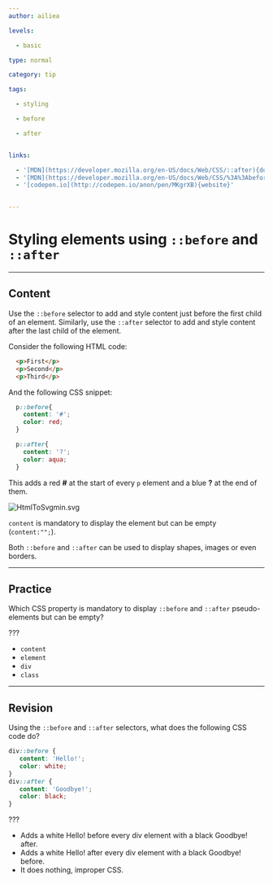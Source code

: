 ```yaml
---
author: ailiea

levels:

  - basic

type: normal

category: tip

tags:

  - styling

  - before

  - after


links:

  - '[MDN](https://developer.mozilla.org/en-US/docs/Web/CSS/::after){documentation}'
  - '[MDN](https://developer.mozilla.org/en-US/docs/Web/CSS/%3A%3Abefore){documentation}'
  - '[codepen.io](http://codepen.io/anon/pen/MKgrXB){website}'


---
```


# Styling elements using `::before` and `::after`

---
## Content

Use the `::before` selector to add and style content just before the first child of an element.
Similarly, use the `::after` selector to add and style content after the last child of the element.

Consider the following HTML code:

```html
  <p>First</p>
  <p>Second</p>
  <p>Third</p>
```
And the following CSS snippet:

```css
  p::before{
    content: '#';
    color: red;
  }

  p::after{
    content: '?';
    color: aqua;
  }
```
This adds a red __#__ at the start of every `p` element and a blue __?__ at the end of them.

![HtmlToSvgmin.svg](%3Csvg%20height=%22auto%22%20viewBox=%220%200%20800%20300%22%20xmlns=%22http://www.w3.org/2000/svg%22%20version=%221.2%22%20baseProfile=%22tiny%22%3E%3Cdesc%3ECreated%20by%20HiQPdf%3C/desc%3E%3Cg%20fill=%22none%22%20stroke=%22#000%22%20fill-rule=%22evenodd%22%20stroke-linecap=%22square%22%20stroke-linejoin=%22bevel%22%3E%3Cpath%20d=%22M8%208h800v300H8V8%22%20fill=%22#596193%22%20stroke=%22none%22/%3E%3Ctext%20stroke=%22none%22%20x=%22362%22%20y=%2263%22%20font-family=%22Arial%22%20font-size=%2230%22%20font-weight=%22400%22%20fill=%22#ff4500%22%3E#%3C/text%3E%3Ctext%20stroke=%22none%22%20x=%22379%22%20y=%2263%22%20font-family=%22Arial%22%20font-size=%2230%22%20font-weight=%22400%22%20fill=%22#fff%22%3EFirst%3C/text%3E%3Ctext%20stroke=%22none%22%20x=%22437%22%20y=%2263%22%20font-family=%22Arial%22%20font-size=%2230%22%20font-weight=%22400%22%20fill=%22#0ff%22%3E?%3C/text%3E%3Ctext%20stroke=%22none%22%20x=%22340.5%22%20y=%22153%22%20font-family=%22Arial%22%20font-size=%2230%22%20font-weight=%22400%22%20fill=%22#ff4500%22%3E#%3C/text%3E%3Ctext%20stroke=%22none%22%20x=%22357.5%22%20y=%22153%22%20font-family=%22Arial%22%20font-size=%2230%22%20font-weight=%22400%22%20fill=%22#fff%22%3ESecond%3C/text%3E%3Ctext%20stroke=%22none%22%20x=%22458.5%22%20y=%22153%22%20font-family=%22Arial%22%20font-size=%2230%22%20font-weight=%22400%22%20fill=%22#0ff%22%3E?%3C/text%3E%3Ctext%20stroke=%22none%22%20x=%22356%22%20y=%22243%22%20font-family=%22Arial%22%20font-size=%2230%22%20font-weight=%22400%22%20fill=%22#ff4500%22%3E#%3C/text%3E%3Ctext%20stroke=%22none%22%20x=%22373%22%20y=%22243%22%20font-family=%22Arial%22%20font-size=%2230%22%20font-weight=%22400%22%20fill=%22#fff%22%3EThird%3C/text%3E%3Ctext%20stroke=%22none%22%20x=%22443%22%20y=%22243%22%20font-family=%22Arial%22%20font-size=%2230%22%20font-weight=%22400%22%20fill=%22#0ff%22%3E?%3C/text%3E%3C/g%3E%3C/svg%3E)

`content` is mandatory to display the element but can be empty (`content:"";`). 


Both `::before` and `::after` can be used to display shapes, images or even borders.

---
## Practice

Which CSS property is mandatory to display `::before` and `::after` pseudo-elements but can be empty?

 ???


* `content`
* `element`
* `div`
* `class`

---
## Revision

Using the `::before` and `::after` selectors, what does the following CSS code do?

```css
div::before {
   content: 'Hello!';
   color: white;
}
div::after {
   content: 'Goodbye!';
   color: black;
}
```
???


* Adds a white Hello! before every div element with a black Goodbye! after.
* Adds a white Hello! after every div element with a black Goodbye! before.
* It does nothing, improper CSS.

 
